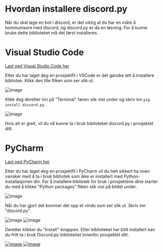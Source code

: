 # Hvordan installere discord.py

Når du skal lage en bot i discord, er det viktig at du har en måte å kommunisere med discord, og discord.py er da en løsning. For å kunne bruke dette biblioteket må det først installeres.

# Visual Studio Code
[Last ned Visual Studio Code her](https://code.visualstudio.com/)

Etter du har laget deg en prosjektfil i VSCode er det ganske lett å installere bibliotek. Klikk den lille fliken som ser slik ut.

![image](https://user-images.githubusercontent.com/40642234/210746477-665e605a-000f-470f-80a0-26226cf234df.png)

Klikk deg deretter inn på "Terminal" fanen slik vist under og skriv inn ```pip install discord.py```.


![image](https://user-images.githubusercontent.com/40642234/210744852-d5094f67-2c60-4cc9-bb7a-85f97717e4d1.png)

Hvis alt er greit, vil du nå kunne ta i bruk bibiloteket discord.py i prosjektet ditt.


# PyCharm
[Last ned PyCharm her](https://www.jetbrains.com/pycharm/download/)

Etter du har laget deg en prosjektfil i PyCharm vil du helt sikkert ha noen vansker med å ta i bruk bibliotek som ikke er installert med Python-installasjonen din.
For å installere bibliotek for bruk i prosjektene dine starter du med å klikke "Python packages" fliken slik vist på bildet under.

![image](https://user-images.githubusercontent.com/40642234/210743428-0172aea8-3337-4798-8f69-a550f67d91d1.png)

Når du har gjort det kommer det opp et vindu som ser slik ut. Skriv inn "discord.py".

![image](https://user-images.githubusercontent.com/40642234/210743690-f641138a-d9ff-42cc-a5c7-ef76d5efea54.png)
![image](https://user-images.githubusercontent.com/40642234/210744095-cbf71f93-abf8-4258-8386-d3b1d0990886.png)


Deretter klikker du "Install"-knappen. Etter biblioteket har blitt installert kan du fritt ta i bruk Discord.py-biblioteket innenfor prosjektet ditt.

[![image](https://img.shields.io/badge/back-Forrige%20Side-red?style=for-the-badge&logo=python&logoColor=yellow)](https://github.com/Tragnet/DiscordBot-Kurs/tree/main)    [![image](https://img.shields.io/badge/next-Neste%20Side-green?style=for-the-badge&logo=python&logoColor=yellow)](https://github.com/Tragnet/DiscordBot-Kurs/tree/1.2-Oprette-Discord-Bot)
